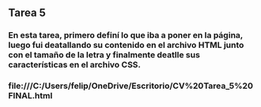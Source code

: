## Tarea 5

### En esta tarea, primero definí lo que iba a poner en la página, luego fui deatallando su contenido en el archivo HTML junto con el tamaño de la letra y finalmente deatlle sus características en el archivo CSS.

### file:///C:/Users/felip/OneDrive/Escritorio/CV%20Tarea_5%20FINAL.html